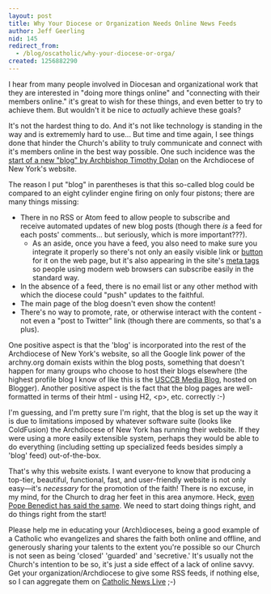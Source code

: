 ```yaml
---
layout: post
title: Why Your Diocese or Organization Needs Online News Feeds
author: Jeff Geerling
nid: 145
redirect_from:
  - /blog/oscatholic/why-your-diocese-or-orga/
created: 1256882290
---
```

<p>I hear from many people involved in Diocesan and organizational work&nbsp;that they are interested in &quot;doing more things online&quot; and &quot;connecting&nbsp;with their members online.&quot; it's great to wish for these things, and&nbsp;even better to try to achieve them. But wouldn't it be nice to&nbsp;<em>actually</em> achieve these goals?</p>
<p>It's not the hardest thing to do. And it's not like&nbsp;technology is standing in the way and is extrememly hard to use... But&nbsp;time and time again, I see things done that hinder the Church's&nbsp;ability to truly communicate and connect with it's members online in&nbsp;the best way possible. One such incidence was the <a href="http://www.archny.org/news-events/columns-and-blogs/blog---the-gospel-in-the-digital-age/">start of a new&nbsp;&quot;blog&quot; by Archbishop Timothy Dolan</a> on the Archdiocese of New York's&nbsp;website.</p>
<p>The reason I put &quot;blog&quot; in parentheses is that this so-called blog&nbsp;could be compared to an eight cylinder engine firing on only four&nbsp;pistons; there are many things missing:</p>
<ul>
    <li>There in no RSS or Atom feed to allow people to subscribe and receive&nbsp;automated updates of new blog posts (though there <em>is</em> a feed for each posts' comments... but seriously, which is more important???).
    <ul>
        <li>As an aside, once you have a feed, you also need to make sure you integrate it properly so there's not only an easily visible link or <a href="http://www.feedicons.com/">button</a> for it on the web page, but it's also appearing in the site's <a href="http://www.seoptimise.com/blog/2006/06/auto-discovery-rss-meta-tag.html">meta tags</a> so people using modern web browsers can subscribe easily in the standard way.</li>
    </ul>
    </li>
    <li>In the absence of a feed, there is no email list or any other method&nbsp;with which the diocese could &quot;push&quot; updates to the faithful.</li>
    <li>The main page of the blog doesn't even show the content!</li>
    <li>There's no way to promote, rate, or otherwise interact with the&nbsp;content - not even a &quot;post to Twitter&quot; link (though there are comments, so that's a plus).</li>
</ul>
<p>One positive aspect is that the 'blog' is incorporated into the rest of the Archdiocese of New York's website, so all the Google link power of the archny.org domain exists within the blog posts, something that doesn't happen for many groups who choose to host their blogs elsewhere (the highest profile blog I know of like this is the <a href="http://usccbmedia.blogspot.com/">USCCB Media Blog</a>, hosted on Blogger). Another positive aspect is the fact that the blog pages are well-formatted in terms of their html - using H2, &lt;p&gt;, etc. correctly :-)</p>
<!--break-->
<p>I'm guessing, and I'm pretty sure I'm right, that the blog is set up the way it is due to limitations imposed by whatever software suite (looks like ColdFusion) the Archdiocese of New York has running their website. If they were using a more easily extensible system, perhaps they would be able to do everything (including setting up specialized feeds besides simply a 'blog' feed) out-of-the-box.</p>
<p>That's why this website exists. I want everyone to know that producing a top-tier, beautiful, functional, fast, and user-friendly website is not only easy&mdash;it's <em>necessary</em> for the promotion of the faith! There is no excuse, in my mind, for the Church to drag her feet in this area anymore. Heck, <a href="/blog/oscatholic/bxvi-proclaim-gospel-digital-conti">even Pope Benedict has said the same</a>. We need to start doing things right, and do things right from the start!</p>
<p>Please help me in educating your (Arch)dioceses, being a good example of a Catholic who evangelizes and shares the faith both online and offline, and generously sharing your talents to the extent you're possible so our Church is not seen as being 'closed' 'guarded' and 'secretive.' It's usually not the Church's intention to be so, it's just a side effect of a lack of online savvy. Get your organization/Archdiocese to give some RSS feeds, if nothing else, so I can aggregate them on <a href="http://catholicnewslive.com/">Catholic News Live</a> ;-)</p>
